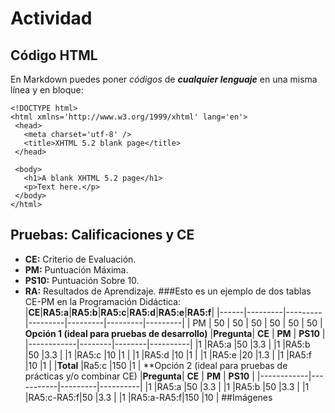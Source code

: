  # Actividad
 
 ## Código HTML
 
 En Markdown puedes poner *códigos* de ***cualquier lenguaje*** en una misma línea y en bloque:
 ~~~
 <!DOCTYPE html>
<html xmlns='http://www.w3.org/1999/xhtml' lang='en'>
  <head>
    <meta charset='utf-8' />
    <title>XHTML 5.2 blank page</title>
  </head>

  <body>
    <h1>A blank XHTML 5.2 page</h1>
    <p>Text here.</p>
  </body>
</html>
~~~
## Pruebas: Calificaciones y CE
- **CE:** Criterio de Evaluación.
- **PM:** Puntuación Máxima.
- **PS10:** Puntuación Sobre 10.
- **RA:** Resultados de Aprendizaje.
###Esto es un ejemplo de dos tablas CE-PM en la Programación Didáctica:
|**CE**|**RA5:a**|**RA5:b**|**RA5:c**|**RA5:d**|**RA5:e**|**RA5:f**|
|------|---------|---------|---------|---------|---------|---------|
|  PM  |   50    |   50    |   50    |   50    |   50    |   50    |
**Opción 1 (ideal para pruebas de desarrollo)**
|**Pregunta**| **CE** | **PM** | **PS10** |
|------------|--------|--------|----------|
|1           |RA5:a   |50      |3.3       |
|1           |RA5:b   |50      |3.3       |
|1           |RA5:c   |10      |1         |
|1           |RA5:d   |10      |1         |
|1           |RA5:e   |20      |1.3       |
|1           |RA5:f   |10      |1         |
|**Total**   |Ra5:c   |150     |1         |
**Opción 2 (ideal para pruebas de prácticas y/o combinar CE)
|**Pregunta**| **CE**    | **PM**  | **PS10** |
|------------|-----------|---------|----------|
|1           |RA5:a      |50       |3.3       |
|1           |RA5:b      |50       |3.3       |
|1           |RA5:c-RA5:f|50       |3.3       |
|1           |RA5:a-RA5:f|150      |10        |
##Imágenes
